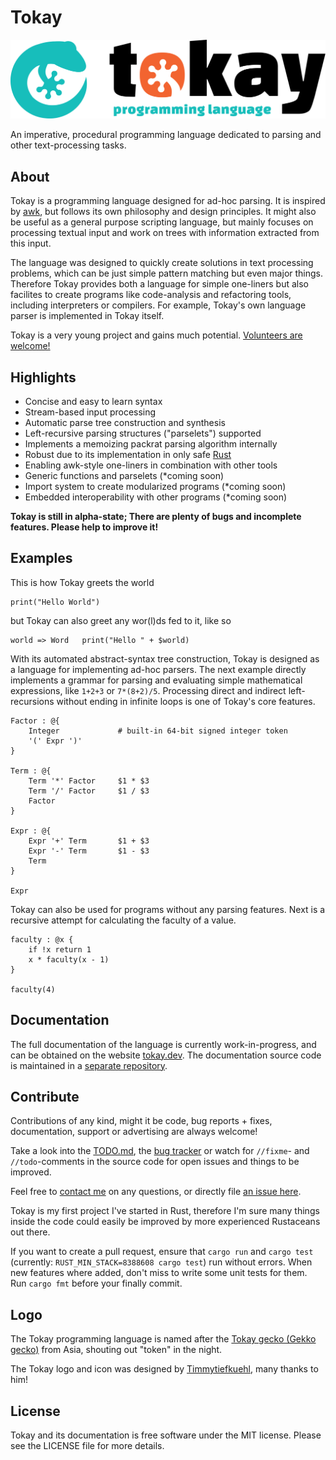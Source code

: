 # Tokay

![Tokay Logo](assets/tokay.svg)

An imperative, procedural programming language dedicated to parsing and other text-processing tasks.

## About

Tokay is a programming language designed for ad-hoc parsing. It is inspired by [awk](https://en.wikipedia.org/wiki/AWK), but follows its own philosophy and design principles. It might also be useful as a general purpose scripting language, but mainly focuses on processing textual input and work on trees with information extracted from this input.

The language was designed to quickly create solutions in text processing problems, which can be just simple pattern matching but even major things. Therefore Tokay provides both a language for simple one-liners but also facilites to create programs like code-analysis and refactoring tools, including interpreters or compilers. For example, Tokay's own language parser is implemented in Tokay itself.

Tokay is a very young project and gains much potential. [Volunteers are welcome!](#contribute)

## Highlights

- Concise and easy to learn syntax
- Stream-based input processing
- Automatic parse tree construction and synthesis
- Left-recursive parsing structures ("parselets") supported
- Implements a memoizing packrat parsing algorithm internally
- Robust due to its implementation in only safe [Rust](https://rust-lang.org)
- Enabling awk-style one-liners in combination with other tools
- Generic functions and parselets (*coming soon)
- Import system to create modularized programs (*coming soon)
- Embedded interoperability with other programs (*coming soon)

**Tokay is still in alpha-state; There are plenty of bugs and incomplete features. Please help to improve it!**

## Examples

This is how Tokay greets the world

```tokay
print("Hello World")
```

but Tokay can also greet any wor(l)ds fed to it, like so

```tokay
world => Word   print("Hello " + $world)
```

With its automated abstract-syntax tree construction, Tokay is designed as a language for implementing ad-hoc parsers. The next example directly implements a grammar for parsing and evaluating simple mathematical expressions, like `1+2+3` or `7*(8+2)/5`. Processing direct and indirect left-recursions without ending in infinite loops is one of Tokay's core features.

```tokay
Factor : @{
    Integer             # built-in 64-bit signed integer token
    '(' Expr ')'
}

Term : @{
    Term '*' Factor     $1 * $3
    Term '/' Factor     $1 / $3
    Factor
}

Expr : @{
    Expr '+' Term       $1 + $3
    Expr '-' Term       $1 - $3
    Term
}

Expr
```

Tokay can also be used for programs without any parsing features.
Next is a recursive attempt for calculating the faculty of a value.

```
faculty : @x {
    if !x return 1
    x * faculty(x - 1)
}

faculty(4)
```

## Documentation

The full documentation of the language is currently work-in-progress, and can be obtained on the website [tokay.dev](https://tokay.dev). The documentation source code is maintained in a [separate repository](https://github.com/phorward/tokay-lang.github.io/).

## Contribute

Contributions of any kind, might it be code, bug reports + fixes, documentation, support or advertising are always welcome!

Take a look into the [TODO.md](TODO.md), the [bug tracker](https://github.com/phorward/tokay/issues) or watch for `//fixme`- and `//todo`-comments in the source code for open issues and things to be improved.

Feel free to [contact me](https://phorward.info) on any questions, or directly file [an issue here](https://github.com/phorward/tokay/issues/new).

Tokay is my first project I've started in Rust, therefore I'm sure many things inside the code could easily be improved by more experienced Rustaceans out there.

If you want to create a pull request, ensure that `cargo run` and `cargo test` (currently: `RUST_MIN_STACK=8388608 cargo test`) run without errors. When new features where added, don't miss to write some unit tests for them. Run `cargo fmt` before your finally commit.

## Logo

The Tokay programming language is named after the [Tokay gecko (Gekko gecko)](https://en.wikipedia.org/wiki/Tokay_gecko) from Asia, shouting out "token" in the night.

The Tokay logo and icon was designed by [Timmytiefkuehl](https://github.com/timmytiefkuehl), many thanks to him!

## License

Tokay and its documentation is free software under the MIT license.
Please see the LICENSE file for more details.
